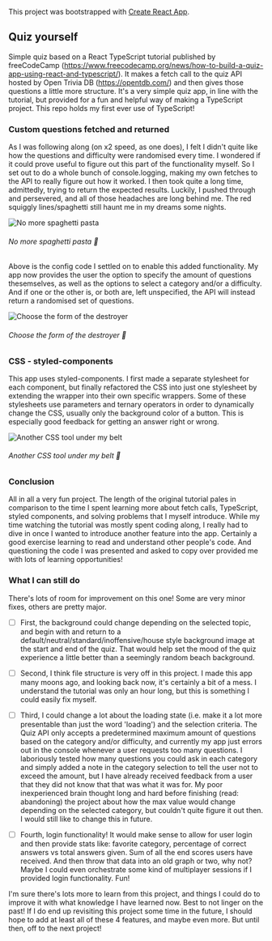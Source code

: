 This project was bootstrapped with [Create React App](https://github.com/facebook/create-react-app).

## Quiz yourself

Simple quiz based on a React TypeScript tutorial published by freeCodeCamp (https://www.freecodecamp.org/news/how-to-build-a-quiz-app-using-react-and-typescript/). It makes a fetch call to the quiz API hosted by Open Trivia DB (https://opentdb.com/) and then gives those questions a little more structure. It's a very simple quiz app, in line with the tutorial, but provided for a fun and helpful way of making a TypeScript project. This repo holds my first ever use of TypeScript!

### Custom questions fetched and returned

As I was following along (on x2 speed, as one does), I felt I didn't quite like how the questions and difficulty were randomised every time. I wondered if it could prove useful to figure out this part of the functionality myself. So I set out to do a whole bunch of console.logging, making my own fetches to the API to really figure out how it worked. I then took quite a long time, admittedly, trying to return the expected results. Luckily, I pushed through and persevered, and all of those headaches are long behind me. The red squiggly lines/spaghetti still haunt me in my dreams some nights.

![No more spaghetti pasta](https://user-images.githubusercontent.com/54646908/104853950-786bbd00-5904-11eb-888b-631f47c5b9ba.png)
###### No more spaghetti pasta :spaghetti:

Above is the config code I settled on to enable this added functionality. My app now provides the user the option to specify the amount of questions thesemselves, as well as the options to select a category and/or a difficulty. And if one or the other is, or both are, left unspecified, the API will instead return a randomised set of questions. 

![Choose the form of the destroyer](https://user-images.githubusercontent.com/54646908/104853946-76096300-5904-11eb-9b9b-aac6688d8953.png)
###### Choose the form of the destroyer :ghost:

### CSS - styled-components

This app uses styled-components. I first made a separate stylesheet for each component, but finally refactored the CSS into just one stylesheet by extending the wrapper into their own specific wrappers. Some of these stylesheets use parameters and ternary operators in order to dynamically change the CSS, usually only the background color of a button. This is especially good feedback for getting an answer right or wrong.

![Another CSS tool under my belt](https://user-images.githubusercontent.com/54646908/104853949-786bbd00-5904-11eb-9e96-bf83de92a508.png)
###### Another CSS tool under my belt :construction_worker:

### Conclusion

All in all a very fun project. The length of the original tutorial pales in comparison to the time I spent learning more about fetch calls, TypeScript, styled components, and solving problems that I myself introduce. While my time watching the tutorial was mostly spent coding along, I really had to dive in once I wanted to introduce another feature into the app. Certainly a good exercise learning to read and understand other people's code. And questioning the code I was presented and asked to copy over provided me with lots of learning opportunities!

### What I can still do

There's lots of room for improvement on this one! Some are very minor fixes, others are pretty major. 

- [ ] First, the background could change depending on the selected topic, and begin with and return to a default/neutral/standard/inoffensive/house style background image at the start and end of the quiz. That would help set the mood of the quiz experience a little better than a seemingly random beach background. 

- [ ] Second, I think file structure is very off in this project. I made this app many moons ago, and looking back now, it's certainly a bit of a mess. I understand the tutorial was only an hour long, but this is something I could easily fix myself. 

- [ ] Third, I could change a lot about the loading state (i.e. make it a lot more presentable than just the word 'loading') and the selection criteria. The Quiz API only accepts a predetermined maximum amount of questions based on the category and/or difficulty, and currently my app just errors out in the console whenever a user requests too many questions. I laboriously tested how many questions you could ask in each category and simply added a note in the category selection to tell the user not to exceed the amount, but I have already received feedback from a user that they did not know that that was what it was for. My poor inexperienced brain thought long and hard before finishing (read: abandoning) the project about how the max value would change depending on the selected category, but couldn't quite figure it out then. I would still like to change this in future.

- [ ] Fourth, login functionality! It would make sense to allow for user login and then provide stats like: favorite category, percentage of correct answers vs total answers given. Sum of all the end scores users have received. And then throw that data into an old graph or two, why not? Maybe I could even orchestrate some kind of multiplayer sessions if I provided login functionality. Fun!

I'm sure there's lots more to learn from this project, and things I could do to improve it with what knowledge I have learned now. Best to not linger on the past! If I do end up revisiting this project some time in the future, I should hope to add at least all of these 4 features, and maybe even more. But until then, off to the next project!
